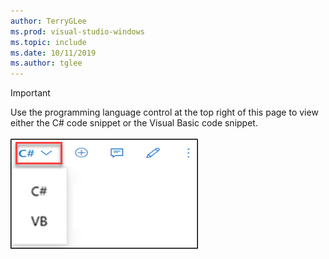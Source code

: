 ```yaml
---
author: TerryGLee
ms.prod: visual-studio-windows  
ms.topic: include
ms.date: 10/11/2019
ms.author: tglee
---
```

> [!IMPORTANT]
> Use the programming language control at the top right of this page to view either the C# code snippet or the Visual Basic code snippet.<br><br>![Programming language control for Microsoft Learn](../media/docs-programming-language-control.png)
